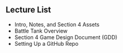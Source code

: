 ## Lecture List
* Intro, Notes, and Section 4 Assets
* Battle Tank Overview
* Section 4 Game Design Document (GDD)
* Setting Up a GitHub Repo
